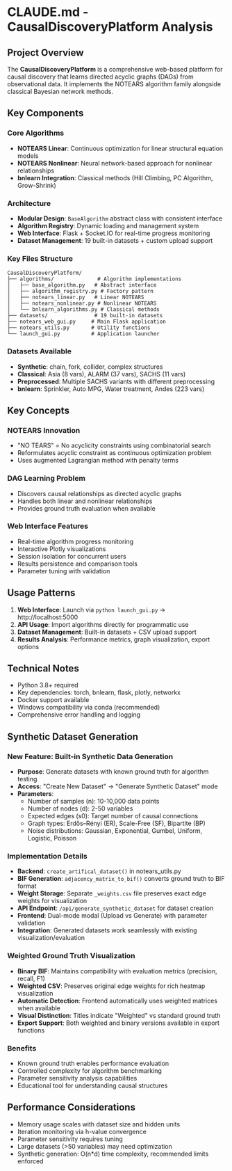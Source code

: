 # CLAUDE.md - CausalDiscoveryPlatform Analysis

## Project Overview
The **CausalDiscoveryPlatform** is a comprehensive web-based platform for causal discovery that learns directed acyclic graphs (DAGs) from observational data. It implements the NOTEARS algorithm family alongside classical Bayesian network methods.

## Key Components

### Core Algorithms
- **NOTEARS Linear**: Continuous optimization for linear structural equation models
- **NOTEARS Nonlinear**: Neural network-based approach for nonlinear relationships
- **bnlearn Integration**: Classical methods (Hill Climbing, PC Algorithm, Grow-Shrink)

### Architecture
- **Modular Design**: `BaseAlgorithm` abstract class with consistent interface
- **Algorithm Registry**: Dynamic loading and management system
- **Web Interface**: Flask + Socket.IO for real-time progress monitoring
- **Dataset Management**: 19 built-in datasets + custom upload support

### Key Files Structure
```
CausalDiscoveryPlatform/
├── algorithms/              # Algorithm implementations
│   ├── base_algorithm.py   # Abstract interface
│   ├── algorithm_registry.py # Factory pattern
│   ├── notears_linear.py   # Linear NOTEARS
│   ├── notears_nonlinear.py # Nonlinear NOTEARS
│   └── bnlearn_algorithms.py # Classical methods
├── datasets/               # 19 built-in datasets
├── notears_web_gui.py     # Main Flask application
├── notears_utils.py       # Utility functions
└── launch_gui.py          # Application launcher
```

### Datasets Available
- **Synthetic**: chain, fork, collider, complex structures
- **Classical**: Asia (8 vars), ALARM (37 vars), SACHS (11 vars)
- **Preprocessed**: Multiple SACHS variants with different preprocessing
- **bnlearn**: Sprinkler, Auto MPG, Water treatment, Andes (223 vars)

## Key Concepts

### NOTEARS Innovation
- "NO TEARS" = No acyclicity constraints using combinatorial search
- Reformulates acyclic constraint as continuous optimization problem
- Uses augmented Lagrangian method with penalty terms

### DAG Learning Problem
- Discovers causal relationships as directed acyclic graphs
- Handles both linear and nonlinear relationships
- Provides ground truth evaluation when available

### Web Interface Features
- Real-time algorithm progress monitoring
- Interactive Plotly visualizations
- Session isolation for concurrent users
- Results persistence and comparison tools
- Parameter tuning with validation

## Usage Patterns
1. **Web Interface**: Launch via `python launch_gui.py` → http://localhost:5000
2. **API Usage**: Import algorithms directly for programmatic use
3. **Dataset Management**: Built-in datasets + CSV upload support
4. **Results Analysis**: Performance metrics, graph visualization, export options

## Technical Notes
- Python 3.8+ required
- Key dependencies: torch, bnlearn, flask, plotly, networkx
- Docker support available
- Windows compatibility via conda (recommended)
- Comprehensive error handling and logging

## Synthetic Dataset Generation

### New Feature: Built-in Synthetic Data Generation
- **Purpose**: Generate datasets with known ground truth for algorithm testing
- **Access**: "Create New Dataset" → "Generate Synthetic Dataset" mode
- **Parameters**:
  - Number of samples (n): 10-10,000 data points
  - Number of nodes (d): 2-50 variables 
  - Expected edges (s0): Target number of causal connections
  - Graph types: Erdős–Rényi (ER), Scale-Free (SF), Bipartite (BP)
  - Noise distributions: Gaussian, Exponential, Gumbel, Uniform, Logistic, Poisson

### Implementation Details
- **Backend**: `create_artifical_dataset()` in notears_utils.py
- **BIF Generation**: `adjacency_matrix_to_bif()` converts ground truth to BIF format
- **Weight Storage**: Separate `_weights.csv` file preserves exact edge weights for visualization
- **API Endpoint**: `/api/generate_synthetic_dataset` for dataset creation
- **Frontend**: Dual-mode modal (Upload vs Generate) with parameter validation
- **Integration**: Generated datasets work seamlessly with existing visualization/evaluation

### Weighted Ground Truth Visualization
- **Binary BIF**: Maintains compatibility with evaluation metrics (precision, recall, F1)
- **Weighted CSV**: Preserves original edge weights for rich heatmap visualization
- **Automatic Detection**: Frontend automatically uses weighted matrices when available
- **Visual Distinction**: Titles indicate "Weighted" vs standard ground truth
- **Export Support**: Both weighted and binary versions available in export functions

### Benefits
- Known ground truth enables performance evaluation
- Controlled complexity for algorithm benchmarking  
- Parameter sensitivity analysis capabilities
- Educational tool for understanding causal structures

## Performance Considerations
- Memory usage scales with dataset size and hidden units
- Iteration monitoring via h-value convergence
- Parameter sensitivity requires tuning
- Large datasets (>50 variables) may need optimization
- Synthetic generation: O(n*d) time complexity, recommended limits enforced